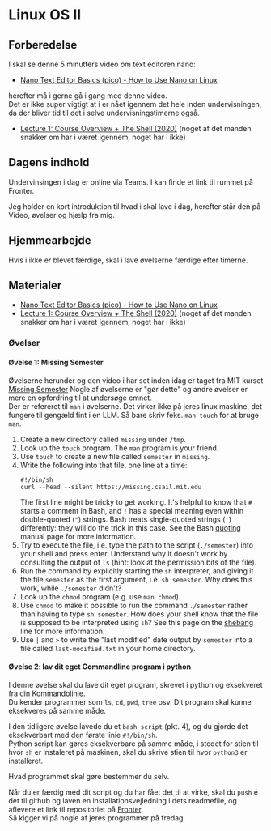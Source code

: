 # Linux OS II

## Forberedelse
I skal se denne 5 minutters video om text editoren nano:
* [Nano Text Editor Basics (pico) - How to Use Nano on Linux](https://www.youtube.com/watch?v=Jf0ZJZJ8jlI) 

herefter må i gerne gå i gang med denne video.     
Det er ikke super vigtigt at i er nået igennem det hele inden undervisningen, da der bliver tid til det i selve undervisningstimerne også. 

* [Lecture 1: Course Overview + The Shell (2020)](https://www.youtube.com/watch?v=Z56Jmr9Z34Q) (noget af det manden snakker om har i været igennem, noget har i ikke) 

## Dagens indhold
Undervinsingen i dag er online via Teams. I kan finde et link til rummet på Fronter. 

Jeg holder en kort introduktion til hvad i skal lave i dag, herefter står den på Video, øvelser og hjælp fra mig.

## Hjemmearbejde
Hvis i ikke er blevet færdige, skal i lave øvelserne færdige efter timerne. 

## Materialer

* [Nano Text Editor Basics (pico) - How to Use Nano on Linux](https://www.youtube.com/watch?v=Jf0ZJZJ8jlI)
* [Lecture 1: Course Overview + The Shell (2020)](https://www.youtube.com/watch?v=Z56Jmr9Z34Q) (noget af det manden snakker om har i været igennem, noget har i ikke) 

### Øvelser

#### Øvelse 1: Missing Semester
Øvelserne herunder og den video i har set inden idag er taget fra MIT kurset [Missing Semester](https://missing.csail.mit.edu/2020/course-shell/) 
Nogle af øvelserne er "gør dette" og andre øvelser er mere en opfordring til at undersøge emnet.     
Der er refereret til `man` i øvelserne. Det virker ikke på jeres linux maskine, det fungere til gengæld fint i en LLM. Så bare skriv feks. `man touch` for at bruge `man`. 

1. Create a new directory called `missing` under `/tmp`.
1. Look up the `touch` program. The `man` program is your friend.
1. Use `touch` to create a new file called `semester` in `missing`.
1. Write the following into that file, one line at a time:
    ```
    #!/bin/sh
    curl --head --silent https://missing.csail.mit.edu
    ```
    The first line might be tricky to get working. It's helpful to know that
    `#` starts a comment in Bash, and `!` has a special meaning even within
    double-quoted (`"`) strings. Bash treats single-quoted strings (`'`)
    differently: they will do the trick in this case. See the Bash
    [quoting](https://www.gnu.org/software/bash/manual/html_node/Quoting.html)
    manual page for more information.
 1. Try to execute the file, i.e. type the path to the script (`./semester`)
    into your shell and press enter. Understand why it doesn't work by
    consulting the output of `ls` (hint: look at the permission bits of the
    file).
 1. Run the command by explicitly starting the `sh` interpreter, and giving it
    the file `semester` as the first argument, i.e. `sh semester`. Why does
    this work, while `./semester` didn't?
 1. Look up the `chmod` program (e.g. use `man chmod`).
 1. Use `chmod` to make it possible to run the command `./semester` rather than
    having to type `sh semester`. How does your shell know that the file is
    supposed to be interpreted using `sh`? See this page on the
    [shebang](https://en.wikipedia.org/wiki/Shebang_(Unix)) line for more
    information.
 1. Use `|` and `>` to write the "last modified" date output by
    `semester` into a file called `last-modified.txt` in your home
    directory.


#### Øvelse 2: lav dit eget Commandline program i python

I denne øvelse skal du lave dit eget program, skrevet i python og eksekveret fra din Kommandolinie.    
Du kender programmer som `ls`, `cd`, `pwd`, `tree` osv. Dit program skal kunne eksekveres på samme måde.

I den tidligere øvelse lavede du et `bash script` (pkt. 4), og du gjorde det eksekverbart med den første linie `#!/bin/sh`.     
Python script kan gøres eksekverbare på samme måde, i stedet for stien til hvor `sh` er instaleret på maskinen, skal du skrive stien til hvor `python3` er installeret.

Hvad programmet skal gøre bestemmer du selv.    

Når du er færdig med dit script og du har fået det til at virke, skal du `push` é det til github og laven en installationsvejledning i dets readmefile, og aflevere et link til repositoriet på [Fronter]().    
Så kigger vi på nogle af jeres programmer på fredag.

